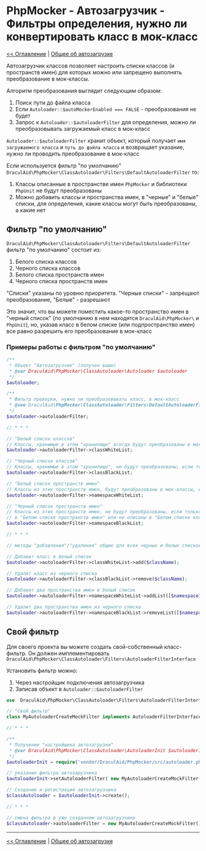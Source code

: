 # PhpMocker - Автозагрузчик - Фильтры определения, нужно ли конвертировать класс в мок-класс
[<< Оглавление](../README.md) | [Общее об автозагрузке](README.md)

Автозагрузчик классов позволяет настроить списки классов (и пространств имен) для которых можно или запрещено выполнять
преобразование в мок-классы.

Алгоритм преобразования выглядит следующим образом:
1) Поиск пути до файла класса
2) Если `Autoloader::$autoMockerEnabled === FALSE` - преобразования не будет 
3) Запрос к `Autoloader::$autoloaderFilter` для определения, можно ли преобразовывать загружаемый класс в мок-класс

`Autoloader::$autoloaderFilter` хранит объект, который получает `имя загружаемого класса` и `путь до файла класса` и возвращает
указание, нужно ли проводить преобразование в мок-класс

Если используется фильтр "по умолчанию" `DraculAid\PhpMocker\ClassAutoloader\Filters\DefaultAutoloaderFilter` то:
1) Классы описанные в пространстве имен `PhpMocker` и библиотеки `PhpUnit` не будут преобразованы
2) Можно добавить классы и пространства имен, в "черные" и "белые" списки, для определения, какие классы могут быть преобразованы, а какие нет

## Фильтр "по умолчанию"

`DraculAid\PhpMocker\ClassAutoloader\Filters\DefaultAutoloaderFilter` фильтр "по умолчанию" состоит из:
1) Белого списка классов
2) Черного списка классов
3) Белого списка пространств имен
4) Черного списка пространств имен

"Списки" указаны по уровню приоритета. "Черные списки" - запрещают преобразование, "Белые" - разрешают

Это значит, что вы можете поместить какое-то пространство имен в "черный список" (по умолчанию в нем находятся
`DraculAid\PhpMocker\` и `PhpUnit`), но, указав класс в белом списке (или подпространство имен) все равно разрешить
его преобразование в мок-класс

### Примеры работы с фильтром "по умолчанию"

```php
/**
 * Объект "Автозагрузчик" (получен выше)
 * @var DraculAid\PhpMocker\ClassAutoloader\Autoloader $autoloader 
 */
$autoloader;

/**
 * Фильтр проверки, нужно ли преобразовывать класс, в мок-класс
 * @see DraculAid\PhpMocker\ClassAutoloader\Filters\DefaultAutoloaderFilter Фильтр "по умолчанию"
 */
$autoloader->autoloaderFilter;

// * * *

// "Белый список классов"
// Классы, хранимые в этом "хранилище" всегда будут преобразованы в мок-классы
$autoloader->autoloaderFilter->classWhiteList;

// "Черный список классов"
// Классы, хранимые в этом "хранилище", не будут преобразованы, если только не указаны в "Белом списке классов"
$autoloader->autoloaderFilter->classBlackList;

// "Белый список пространств имен"
// Классы из этих пространств имен, будут преобразованы в мок-классы, если только не находятся в "черном списке классов"
$autoloader->autoloaderFilter->namespaceWhiteList;

// "Черный список пространств имен"
// Классы из этих пространств имен, не будут преобразованы, если только они не находятся в подпространстве имен
// в "Белом списке пространств имен" или не описаны в "Белом списке классов"
$autoloader->autoloaderFilter->namespaceBlackList;

// * * *

// методы "добавления"/"удаления" общие для всех черных и белых списков

// Добавит класс в белый список
$autoloader->autoloaderFilter->classWhiteList->add($className);

// Удалит класс из черного списка
$autoloader->autoloaderFilter->classBlackList->remove($className);

// Добавит два пространства имен в белый список
$autoloader->autoloaderFilter->namespaceWhiteList->addList([$namespace1, $namespace2]);

// Удалит два пространства имен из черного списка
$autoloader->autoloaderFilter->namespaceBlackList->removeList([$namespace1, $namespace2]);
```

## Свой фильтр

Для своего проекта вы можете создать свой-собственный класс-фильтр. Он должен имплементировать `DraculAid\PhpMocker\ClassAutoloader\Filters\AutoloaderFilterInterface`

Установить фильтр можно:
1) Через настройщик подключения автозагрузчика
2) Записав объект в `Autoloader::$autoloaderFilter`

```php
use  DraculAid\PhpMocker\ClassAutoloader\Filters\AutoloaderFilterInterface;

// "Свой фильтр"
class MyAutoloaderCreateMockFilter implements AutoloaderFilterInterface {}

// * * *

/**
 * Получение "настройщика автозагрузки"
 * @var DraculAid\PhpMocker\ClassAutoloader\AutoloaderInit $autoloaderInit 
 */
$autoloaderInit = require('vendor/DraculAid/PhpMocker/src/autoloader.php');

// указание фильтра автозарузчика
$autoloaderInit->setAutoloaderFilter( new MyAutoloaderCreateMockFilter() );

// Создание и регистрация автозагрузчика
$classAutoloader = $autoloaderInit->create();

// * * *

// смена фильтра в уже созданном автозагрузчике
$classAutoloader->autoloaderFilter = new MyAutoloaderCreateMockFilter();
```

---

[<< Оглавление](../README.md) | [Общее об автозагрузке](README.md)

